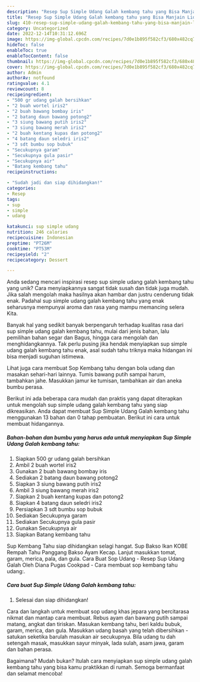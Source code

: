 ```yaml
---
description: "Resep Sup Simple Udang Galah kembang tahu yang Bisa Manjain Lidah"
title: "Resep Sup Simple Udang Galah kembang tahu yang Bisa Manjain Lidah"
slug: 410-resep-sup-simple-udang-galah-kembang-tahu-yang-bisa-manjain-lidah
category: Uncategorized
date: 2022-12-14T10:31:12.696Z
image: https://img-global.cpcdn.com/recipes/7d0e1b895f582cf3/680x482cq70/sup-simple-udang-galah-kembang-tahu-foto-resep-utama.jpg
hideToc: false
enableToc: true
enableTocContent: false
thumbnail: https://img-global.cpcdn.com/recipes/7d0e1b895f582cf3/680x482cq70/sup-simple-udang-galah-kembang-tahu-foto-resep-utama.jpg
cover: https://img-global.cpcdn.com/recipes/7d0e1b895f582cf3/680x482cq70/sup-simple-udang-galah-kembang-tahu-foto-resep-utama.jpg
author: Admin
authorAv: notfound
ratingvalue: 4.1
reviewcount: 8
recipeingredient:
- "500 gr udang galah bersihkan"
- "2 buah wortel iris2"
- "2 buah bawang bombay iris"
- "2 batang daun bawang potong2"
- "3 siung bawang putih iris2"
- "3 siung bawang merah iris2"
- "2 buah kentang kupas dan potong2"
- "4 batang daun seledri iris2"
- "3 sdt bumbu sop bubuk"
- "Secukupnya garam"
- "Secukupnya gula pasir"
- "Secukupnya air"
- "Batang kembang tahu"
recipeinstructions:

- "Sudah jadi dan siap dihidangkan!"
categories:
- Resep
tags:
- sup
- simple
- udang

katakunci: sup simple udang 
nutrition: 246 calories
recipecuisine: Indonesian
preptime: "PT26M"
cooktime: "PT53M"
recipeyield: "2"
recipecategory: Dessert

---
```





Anda sedang mencari inspirasi resep sup simple udang galah kembang tahu yang unik? Cara menyiapkannya sangat tidak susah dan tidak juga mudah. Jika salah mengolah maka hasilnya akan hambar dan justru cenderung tidak enak. Padahal sup simple udang galah kembang tahu yang enak seharusnya mempunyai aroma dan rasa yang mampu memancing selera Kita.





Banyak hal yang sedikit banyak berpengaruh terhadap kualitas rasa dari sup simple udang galah kembang tahu, mulai dari jenis bahan, lalu pemilihan bahan segar dan Bagus, hingga cara mengolah dan menghidangkannya. Tak perlu pusing jika hendak menyiapkan sup simple udang galah kembang tahu enak,      asal sudah tahu triknya maka hidangan ini bisa menjadi suguhan istimewa.














Lihat juga cara membuat Sop Kembang tahu dengan bola udang dan masakan sehari-hari lainnya. Tumis bawang putih sampai harum, tambahkan jahe. Masukkan jamur ke tumisan, tambahkan air dan aneka bumbu perasa.






Berikut ini ada beberapa cara mudah dan praktis yang dapat diterapkan untuk mengolah sup simple udang galah kembang tahu yang siap dikreasikan. Anda dapat membuat Sup Simple Udang Galah kembang tahu menggunakan 13 bahan dan 0 tahap pembuatan. Berikut ini cara untuk membuat hidangannya.

<!--inarticleads1-->

##### Bahan-bahan dan bumbu yang harus ada untuk menyiapkan Sup Simple Udang Galah kembang tahu:

1. Siapkan 500 gr udang galah bersihkan
1. Ambil 2 buah wortel iris2
1. Gunakan 2 buah bawang bombay iris
1. Sediakan 2 batang daun bawang potong2
1. Siapkan 3 siung bawang putih iris2
1. Ambil 3 siung bawang merah iris2
1. Siapkan 2 buah kentang kupas dan potong2
1. Siapkan 4 batang daun seledri iris2
1. Persiapkan 3 sdt bumbu sop bubuk
1. Sediakan Secukupnya garam
1. Sediakan Secukupnya gula pasir
1. Gunakan Secukupnya air
1. Siapkan Batang kembang tahu


Sup Kembang Tahu siap dihidangkan selagi hangat. Sup Bakso Ikan KOBE Rempah Tahu Panggang Bakso Ayam Kecap. Lanjut masukkan tomat, garam, merica, pala, dan gula. Cara Buat Sop Udang - Resep Sup Udang Galah Oleh Diana Pugas Cookpad - Cara membuat sop kembang tahu udang:. 

<!--inarticleads2-->

##### Cara buat Sup Simple Udang Galah kembang tahu:


1. Selesai dan siap dihidangkan!

Cara dan langkah untuk membuat sop udang khas jepara yang bercitarasa nikmat dan mantap cara membuat. Rebus ayam dan bawang putih sampai matang, angkat dan tiriskan. Masukan kembang tahu, beri kaldu bubuk, garam, merica, dan gula. Masukkan udang basah yang telah dibersihkan - satukan seketika barulah masukan air secukupnya. Bila udang tu dah setengah masak, masukkan sayur minyak, lada sulah, asam jawa, garam dan bahan perasa. 

Bagaimana? Mudah bukan? Itulah cara menyiapkan sup simple udang galah kembang tahu yang bisa kamu praktikkan di rumah. Semoga bermanfaat dan selamat mencoba!
